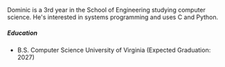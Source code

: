 Dominic is a 3rd year in the School of Engineering studying computer science. He's interested in systems programming and uses C and Python.

##### Education

- B.S. Computer Science
University of Virginia (Expected Graduation: 2027)
